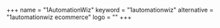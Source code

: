 +++
name = "1AutomationWiz"
keyword = "1automationwiz"
alternative = "1automationwiz ecommerce"
logo = ""
+++
